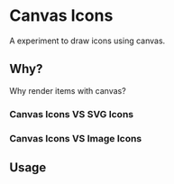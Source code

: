 # Canvas Icons

A experiment to draw icons using canvas.

## Why?

Why render items with canvas?

### Canvas Icons VS SVG Icons

### Canvas Icons VS Image Icons

## Usage